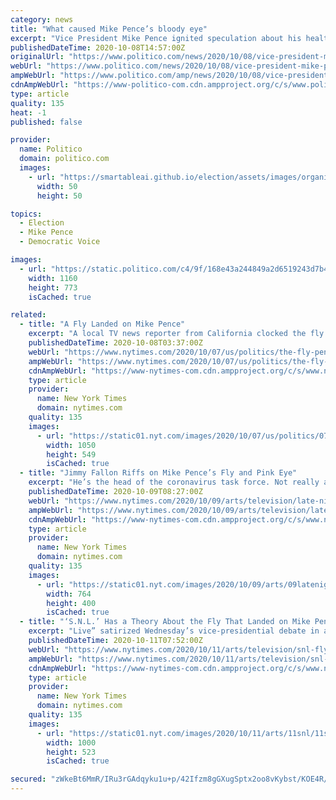 ```yaml
---
category: news
title: "What caused Mike Pence’s bloody eye"
excerpt: "Vice President Mike Pence ignited speculation about his health when he arrived at the only vice presidential debate Wednesday night with a bloody left eye, but a senior administration official on Thursday said there’s no reason to be concerned."
publishedDateTime: 2020-10-08T14:57:00Z
originalUrl: "https://www.politico.com/news/2020/10/08/vice-president-mike-pence-bloody-eye-debate-427912"
webUrl: "https://www.politico.com/news/2020/10/08/vice-president-mike-pence-bloody-eye-debate-427912"
ampWebUrl: "https://www.politico.com/amp/news/2020/10/08/vice-president-mike-pence-bloody-eye-debate-427912"
cdnAmpWebUrl: "https://www-politico-com.cdn.ampproject.org/c/s/www.politico.com/amp/news/2020/10/08/vice-president-mike-pence-bloody-eye-debate-427912"
type: article
quality: 135
heat: -1
published: false

provider:
  name: Politico
  domain: politico.com
  images:
    - url: "https://smartableai.github.io/election/assets/images/organizations/politico.com-50x50.jpg"
      width: 50
      height: 50

topics:
  - Election
  - Mike Pence
  - Democratic Voice

images:
  - url: "https://static.politico.com/c4/9f/168e43a244849a2d6519243d7b4b/gettyimages-1279073912-1.jpg"
    width: 1160
    height: 773
    isCached: true

related:
  - title: "A Fly Landed on Mike Pence"
    excerpt: "A local TV news reporter from California clocked the fly’s screen time on Mr. Pence’s head at 2 minutes, 3 seconds. While Mr. Pence spent most of the 90-minute debate avoiding direct questions posed by the moderator,"
    publishedDateTime: 2020-10-08T03:37:00Z
    webUrl: "https://www.nytimes.com/2020/10/07/us/politics/the-fly-pence-head.html"
    ampWebUrl: "https://www.nytimes.com/2020/10/07/us/politics/the-fly-pence-head.amp.html"
    cdnAmpWebUrl: "https://www-nytimes-com.cdn.ampproject.org/c/s/www.nytimes.com/2020/10/07/us/politics/the-fly-pence-head.amp.html"
    type: article
    provider:
      name: New York Times
      domain: nytimes.com
    quality: 135
    images:
      - url: "https://static01.nyt.com/images/2020/10/07/us/politics/07elections-briefing-07-22-38/07elections-briefing-07-22-38-facebookJumbo.jpg"
        width: 1050
        height: 549
        isCached: true
  - title: "Jimmy Fallon Riffs on Mike Pence’s Fly and Pink Eye"
    excerpt: "He’s the head of the coronavirus task force. Not really a great look when you’re covered in bugs and bleeding out of your eye,” Fallon said on Thursday."
    publishedDateTime: 2020-10-09T08:27:00Z
    webUrl: "https://www.nytimes.com/2020/10/09/arts/television/late-night-mike-pence-fly-vp-debate-pink-eye.html"
    ampWebUrl: "https://www.nytimes.com/2020/10/09/arts/television/late-night-mike-pence-fly-vp-debate-pink-eye.amp.html"
    cdnAmpWebUrl: "https://www-nytimes-com.cdn.ampproject.org/c/s/www.nytimes.com/2020/10/09/arts/television/late-night-mike-pence-fly-vp-debate-pink-eye.amp.html"
    type: article
    provider:
      name: New York Times
      domain: nytimes.com
    quality: 135
    images:
      - url: "https://static01.nyt.com/images/2020/10/09/arts/09latenight/09latenight-facebookJumbo.png"
        width: 764
        height: 400
        isCached: true
  - title: "‘S.N.L.’ Has a Theory About the Fly That Landed on Mike Pence’s Head"
    excerpt: "Live” satirized Wednesday’s vice-presidential debate in an episode of comedy monologues guaranteed to press everyone’s buttons."
    publishedDateTime: 2020-10-11T07:52:00Z
    webUrl: "https://www.nytimes.com/2020/10/11/arts/television/snl-fly-pence-jim-carrey.html"
    ampWebUrl: "https://www.nytimes.com/2020/10/11/arts/television/snl-fly-pence-jim-carrey.amp.html"
    cdnAmpWebUrl: "https://www-nytimes-com.cdn.ampproject.org/c/s/www.nytimes.com/2020/10/11/arts/television/snl-fly-pence-jim-carrey.amp.html"
    type: article
    provider:
      name: New York Times
      domain: nytimes.com
    quality: 135
    images:
      - url: "https://static01.nyt.com/images/2020/10/11/arts/11snl/11snl-facebookJumbo.jpg"
        width: 1000
        height: 523
        isCached: true

secured: "zWkeBt6MmR/IRu3rGAdqyku1u+p/42Ifzm8gGXugSptx2oo8vKybst/KOE4R/hZugCyn1u0gihzLc0p//YxbYeKkS0HOCvTfQW7Fp5RtOATG4IiI39EoWXnrIxRTqET4RMzsh8jha2iKu1j0f2AEhJMKD/nl1dSAqxYUC97LAjixEm3kQ9K0tkJdiFDpK7cVGQC2a4iqu8GXNWeneB4i3DfFkWv+0MZlZCLmbytSRv35OfGMoANVyUcqrup6Hn3QbdMJrViahdijaI7laU+PWxXYK/Nh3XhUmCl6SABgx256rT12kXJvezvNSyb3y7tg27xoQMMCybhK3nupHOx/hbHwWBu//B1lCK48Y+DSASU=;fBlqdmvc+XYNJgbJz7gQEA=="
---
```


